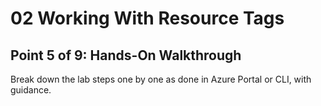 # 02 Working With Resource Tags

## Point 5 of 9: Hands-On Walkthrough

Break down the lab steps one by one as done in Azure Portal or CLI, with guidance.
